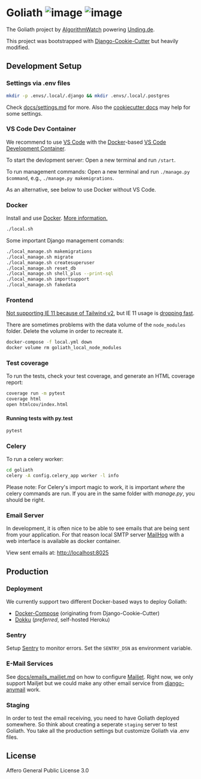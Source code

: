 # Goliath ![image](https://img.shields.io/badge/built%20with-Cookiecutter%20Django-ff69b4.svg) ![image](https://img.shields.io/badge/code%20style-black-000000.svg)

The Goliath project by [AlgorithmWatch](https://algorithmwatch.org/) powering [Unding.de](//unding.de).

This project was bootstrapped with [Django-Cookie-Cutter](https://github.com/pydanny/cookiecutter-django) but heavily modified.

## Development Setup

### Settings via .env files

```bash
mkdir -p .envs/.local/.django && mkdir .envs/.local/.postgres
```

Check [docs/settings.md](./docs/settings.md) for more.
Also the [cookiecutter docs](<(http://cookiecutter-django.readthedocs.io/en/latest/settings.html)>) may help for some settings.

### VS Code Dev Container

We recommend to use [VS Code](https://code.visualstudio.com/) with the [Docker](https://docs.docker.com/get-docker/)-based [VS Code Development Container](https://code.visualstudio.com/docs/remote/containers).

To start the devlopment server: Open a new terminal and run `/start`.

To run management commands: Open a new terminal and run `./manage.py $command`, e.g., `./manage.py makemigrations`.

As an alternative, see below to use Docker without VS Code.

### Docker

Install and use [Docker](https://docs.docker.com/get-docker/). [More information.](https://cookiecutter-django.readthedocs.io/en/latest/developing-locally-docker.html)

```bash
./local.sh
```

Some important Django management comands:

```bash
./local_manage.sh makemigrations
./local_manage.sh migrate
./local_manage.sh createsuperuser
./local_manage.sh reset_db
./local_manage.sh shell_plus --print-sql
./local_manage.sh importsupport
./local_manage.sh fakedata
```

### Frontend

[Not supporting IE 11 because of Tailwind v2](https://tailwindcss.com/docs/browser-support), but IE 11 usage is [dropping fast](https://gs.statcounter.com/browser-market-share/desktop/germany/#monthly-201812-202012).

There are sometimes problems with the data volume of the `node_modules` folder.
Delete the volume in order to recreate it.

```bash
docker-compose -f local.yml down
docker volume rm goliath_local_node_modules
```

### Test coverage

To run the tests, check your test coverage, and generate an HTML
coverage report:

```bash
coverage run -m pytest
coverage html
open htmlcov/index.html
```

#### Running tests with py.test

```bash
pytest
```

### Celery

To run a celery worker:

```bash
cd goliath
celery -A config.celery_app worker -l info
```

Please note: For Celery's import magic to work, it is important _where_
the celery commands are run. If you are in the same folder with
_manage.py_, you should be right.

### Email Server

In development, it is often nice to be able to see emails that are being
sent from your application. For that reason local SMTP server
[MailHog](https://github.com/mailhog/MailHog) with a web interface is
available as docker container.

View sent emails at: <http://localhost:8025>

## Production

### Deployment

We currently support two different Docker-based ways to deploy Goliath:

- [Docker-Compose](./docs/deployment_docker_compose.md) (originating from Django-Cookie-Cutter)
- [Dokku](./docs/deployment_dokku.md) (_preferred_, self-hosted Heroku)

### Sentry

Setup [Sentry](https://sentry.io) to monitor errors.
Set the `SENTRY_DSN` as environment variable.

### E-Mail Services

See [docs/emails_mailjet.md](./docs/emails_mailjet.md) on how to configure [Mailjet](https://www.mailjet.com/).
Right now, we only support Mailjet but we could make any other email service from [django-anymail](https://github.com/anymail/django-anymail) work.

### Staging

In order to test the email receiving, you need to have Goliath deployed somewhere.
So think about creating a seperate `staging` server to test Goliath.
You take all the production settings but customize Goliath via .env files.

## License

Affero General Public License 3.0
